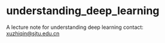# understanding_deep_learning
A lecture note for understanding deep learning
contact: xuzhiqin@sjtu.edu.cn
